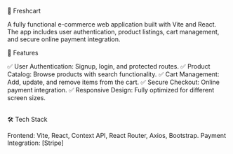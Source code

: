 🛒 Freshcart

A fully functional e-commerce web application built with Vite and React. The app includes user authentication, product listings, cart management, and secure online payment integration.
<br/>

🚀 Features

✅ User Authentication: Signup, login, and protected routes.
✅ Product Catalog: Browse products with search functionality.
✅ Cart Management: Add, update, and remove items from the cart.
✅ Secure Checkout: Online payment integration.
✅ Responsive Design: Fully optimized for different screen sizes.

<br/>
🛠️ Tech Stack

Frontend: Vite, React, Context API, React Router, Axios, Bootstrap.
Payment Integration: [Stripe]
